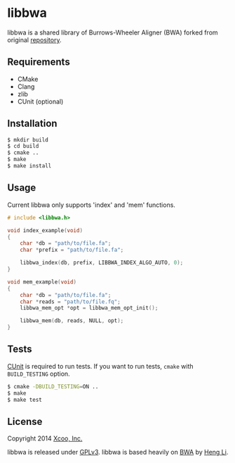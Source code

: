 libbwa
======

libbwa is a shared library of Burrows-Wheeler Aligner (BWA) forked from original [repository][bwa].

Requirements
------------

- CMake
- Clang
- zlib
- CUnit (optional)

Installation
------------

```bash
$ mkdir build
$ cd build
$ cmake ..
$ make
$ make install
```

Usage
-----

Current libbwa only supports 'index' and 'mem' functions.

```c
# include <libbwa.h>

void index_example(void)
{
    char *db = "path/to/file.fa";
    char *prefix = "path/to/file.fa";

    libbwa_index(db, prefix, LIBBWA_INDEX_ALGO_AUTO, 0);
}

void mem_example(void)
{
    char *db = "path/to/file.fa";
    char *reads = "path/to/file.fq";
    libbwa_mem_opt *opt = libbwa_mem_opt_init();

    libbwa_mem(db, reads, NULL, opt);
}
```

Tests
-----

[CUnit][cunit] is required to run tests.
If you want to run tests, `cmake` with `BUILD_TESTING` option.

```bash
$ cmake -DBUILD_TESTING=ON ..
$ make
$ make test
```

License
-------

Copyright 2014 [Xcoo, Inc.][xcoo]

libbwa is released under [GPLv3][gplv3].
libbwa is based heavily on [BWA][bwa] by [Heng Li][lh3].

[bwa]: https://github.com/lh3/bwa
[cunit]: http://cunit.sourceforge.net/
[xcoo]: http://www.xcoo.jp/
[gplv3]: http://www.gnu.org/licenses/gpl-3.0.html
[lh3]: https://github.com/lh3
